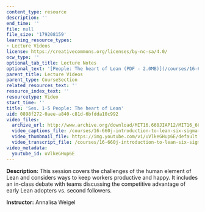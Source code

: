 ```yaml
---
content_type: resource
description: ''
end_time: ''
file: null
file_size: '179208159'
learning_resource_types:
- Lecture Videos
license: https://creativecommons.org/licenses/by-nc-sa/4.0/
ocw_type: ''
optional_tab_title: Lecture Notes
optional_text: '[People: The heart of Lean (PDF - 2.0MB)](/courses/16-660j-introduction-to-lean-six-sigma-methods-january-iap-2012/resources/mit16_660jiap12_1-5)'
parent_title: Lecture Videos
parent_type: CourseSection
related_resources_text: ''
resource_index_text: ''
resourcetype: Video
start_time: ''
title: 'Ses. 1-5 People: The heart of Lean'
uid: 0898f272-0aee-a840-c81d-6bfdda10c992
video_files:
  archive_url: http://www.archive.org/download/MIT16.660JIAP12/MIT16_660JIAP12_ses1-5_300k.mp4
  video_captions_file: /courses/16-660j-introduction-to-lean-six-sigma-methods-january-iap-2012/c24e4c94ef9252688604619422267f1c_uVlkeGHup6E.vtt
  video_thumbnail_file: https://img.youtube.com/vi/uVlkeGHup6E/default.jpg
  video_transcript_file: /courses/16-660j-introduction-to-lean-six-sigma-methods-january-iap-2012/4ce9a38b9d96b41358724e75913e9a45_uVlkeGHup6E.pdf
video_metadata:
  youtube_id: uVlkeGHup6E
---
```


**Description:** This session covers the challenges of the human element of Lean and considers ways to keep workers productive and happy. It includes an in-class debate with teams discussing the competitive advantage of early Lean adopters vs. second followers.

**Instructor:** Annalisa Weigel

